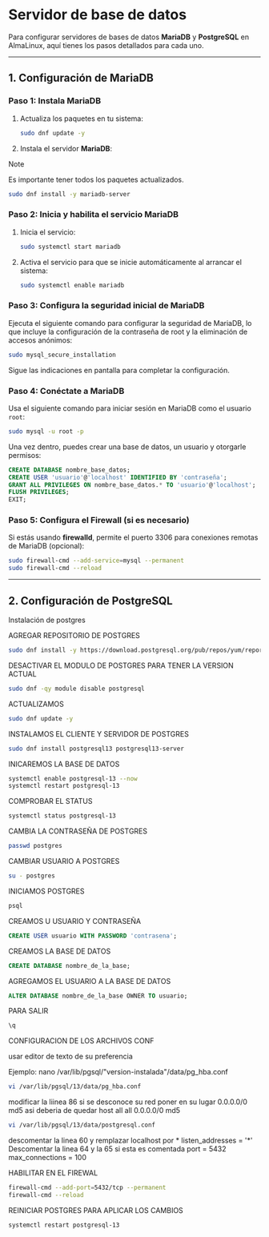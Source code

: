 # Servidor de base de datos

Para configurar servidores de bases de datos **MariaDB** y **PostgreSQL** en AlmaLinux, aquí tienes los pasos detallados para cada uno.

---

## 1. Configuración de MariaDB

### Paso 1: Instala MariaDB
1. Actualiza los paquetes en tu sistema:

   ```bash
   sudo dnf update -y
   ```

2. Instala el servidor **MariaDB**:
> [!NOTE]
> Es importante tener todos los paquetes actualizados.
   ```bash
   sudo dnf install -y mariadb-server
   ```

### Paso 2: Inicia y habilita el servicio MariaDB
1. Inicia el servicio:

   ```bash
   sudo systemctl start mariadb
   ```

2. Activa el servicio para que se inicie automáticamente al arrancar el sistema:

   ```bash
   sudo systemctl enable mariadb
   ```

### Paso 3: Configura la seguridad inicial de MariaDB
Ejecuta el siguiente comando para configurar la seguridad de MariaDB, lo que incluye la configuración de la contraseña de root y la eliminación de accesos anónimos:

```bash
sudo mysql_secure_installation
```

Sigue las indicaciones en pantalla para completar la configuración.

### Paso 4: Conéctate a MariaDB
Usa el siguiente comando para iniciar sesión en MariaDB como el usuario `root`:

```bash
sudo mysql -u root -p
```

Una vez dentro, puedes crear una base de datos, un usuario y otorgarle permisos:

```sql
CREATE DATABASE nombre_base_datos;
CREATE USER 'usuario'@'localhost' IDENTIFIED BY 'contraseña';
GRANT ALL PRIVILEGES ON nombre_base_datos.* TO 'usuario'@'localhost';
FLUSH PRIVILEGES;
EXIT;
```

### Paso 5: Configura el Firewall (si es necesario)
Si estás usando **firewalld**, permite el puerto 3306 para conexiones remotas de MariaDB (opcional):

```bash
sudo firewall-cmd --add-service=mysql --permanent
sudo firewall-cmd --reload
```

---

## 2. Configuración de PostgreSQL
Instalación de postgres


AGREGAR REPOSITORIO DE POSTGRES
```bash
sudo dnf install -y https://download.postgresql.org/pub/repos/yum/reporpms/EL-8-x86_64/pgdgredhat-repo-latest.noarch.rpm
```
DESACTIVAR EL MODULO DE POSTGRES PARA TENER LA VERSION ACTUAL
 ```bash
sudo dnf -qy module disable postgresql
 ```
ACTUALIZAMOS
 ```bash
sudo dnf update -y
 ```
INSTALAMOS EL CLIENTE Y SERVIDOR DE POSTGRES
 ```bash
sudo dnf install postgresql13 postgresql13-server
 ```
INICAREMOS LA BASE DE DATOS
 ```bash
systemctl enable postgresql-13 --now
systemctl restart postgresql-13
 ```
COMPROBAR EL STATUS 
 ```bash
systemctl status postgresql-13
 ```
CAMBIA LA CONTRASEÑA DE POSTGRES
 ```bash
passwd postgres
 ```
CAMBIAR USUARIO A POSTGRES
 ```bash
su - postgres
 ```
INICIAMOS POSTGRES
 ```sql
psql
 ```
CREAMOS U USUARIO Y CONTRASEÑA
 ```sql
CREATE USER usuario WITH PASSWORD 'contrasena';
 ```
CREAMOS LA BASE DE DATOS
 ```sql
CREATE DATABASE nombre_de_la_base;
 ```
AGREGAMOS EL USUARIO A LA BASE DE DATOS
 ```sql
ALTER DATABASE nombre_de_la_base OWNER TO usuario;
 ```
PARA SALIR
 ```bash
\q
 ```
CONFIGURACION DE LOS ARCHIVOS CONF

usar editor de texto de su preferencia

Ejemplo: nano /var/lib/pgsql/"version-instalada"/data/pg_hba.conf

 ```bash
vi /var/lib/pgsql/13/data/pg_hba.conf
 ```
modificar la liinea 86 si se desconoce su red poner en su lugar
0.0.0.0/0 md5
asi deberia de quedar
host all all 0.0.0.0/0 md5
 ```bash
vi /var/lib/pgsql/13/data/postgresql.conf
 ```
descomentar la linea 60 y remplazar localhost por *
listen_addresses = '*'
Descomentar la linea 64 y la 65 si esta es comentada
port = 5432
max_connections = 100

HABILITAR EN EL FIREWAL
 ```bash
firewall-cmd --add-port=5432/tcp --permanent
firewall-cmd --reload
 ```
REINICIAR POSTGRES PARA APLICAR LOS CAMBIOS
 ```bash
systemctl restart postgresql-13
 ```
